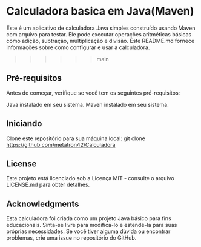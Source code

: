 # Calculadora basica em Java(Maven)

Este é um aplicativo de calculadora Java simples construído usando Maven com arquivo para testar. Ele pode executar operações aritméticas básicas como adição, subtração, multiplicação e divisão. Este README.md fornece informações sobre como configurar e usar a calculadora.
>>>>>> main

## Pré-requisitos
Antes de começar, verifique se você tem os seguintes pré-requisitos:

Java instalado em seu sistema.
Maven instalado em seu sistema.

## Iniciando
Clone este repositório para sua máquina local:
git clone https://github.com/metatron42/Calculadora

## License
Este projeto está licenciado sob a Licença MIT - consulte o arquivo LICENSE.md para obter detalhes.

## Acknowledgments
Esta calculadora foi criada como um projeto Java básico para fins educacionais.
Sinta-se livre para modificá-lo e estendê-la para suas próprias necessidades.
Se você tiver alguma dúvida ou encontrar problemas, crie uma issue no repositório do GitHub.

